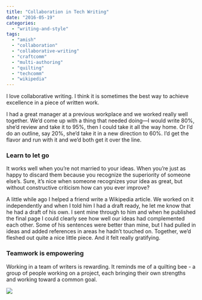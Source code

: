 ```yaml
---
title: "Collaboration in Tech Writing"
date: "2016-05-19"
categories: 
  - "writing-and-style"
tags: 
  - "amish"
  - "collaboration"
  - "collaborative-writing"
  - "craftcomm"
  - "multi-authoring"
  - "quilting"
  - "techcomm"
  - "wikipedia"
---
```


I love collaborative writing. I think it is sometimes the best way to achieve excellence in a piece of written work.

I had a great manager at a previous workplace and we worked really well together. We’d come up with a thing that needed doing—I would write 80%, she’d review and take it to 95%, then I could take it all the way home. Or I’d do an outline, say 20%, she’d take it in a new direction to 60%. I’d get the flavor and run with it and we’d both get it over the line.

### Learn to let go

It works well when you’re not married to your ideas. When you’re just as happy to discard them because you recognize the superiority of someone else’s. Sure, it’s nice when someone recognizes your idea as great, but without constructive criticism how can you ever improve?

A little while ago I helped a friend write a Wikipedia article. We worked on it independently and when I told him I had a draft ready, he let me know that he had a draft of his own. I sent mine through to him and when he published the final page I could clearly see how well our ideas had complemented each other. Some of his sentences were better than mine, but I had pulled in ideas and added references in areas he hadn’t touched on. Together, we’d fleshed out quite a nice little piece. And it felt really gratifying.

### Teamwork is empowering

Working in a team of writers is rewarding. It reminds me of a quilting bee - a group of people working on a project, each bringing their own strengths and working toward a common goal.

![](images/2ca184bff449cac2e7a7b5ee45c933b5.jpg)

